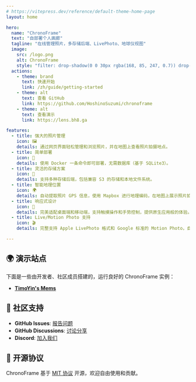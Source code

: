 ```yaml
---
# https://vitepress.dev/reference/default-theme-home-page
layout: home

hero:
  name: "ChronoFrame"
  text: "自部署个人画廊"
  tagline: "在线管理照片，多存储后端、LivePhoto、地球仪视图"
  image:
    src: /logo.png
    alt: ChronoFrame
    style: "filter: drop-shadow(0 0 30px rgba(168, 85, 247, 0.7)) drop-shadow(0 0 60px rgba(59, 130, 246, 0.5)) drop-shadow(0 0 100px rgba(168, 85, 247, 0.3)); width: 300px; height: 300px;"
  actions:
    - theme: brand
      text: 快速开始
      link: /zh/guide/getting-started
    - theme: alt
      text: 查看 GitHub
      link: https://github.com/HoshinoSuzumi/chronoframe
    - theme: alt
      text: 查看演示
      link: https://lens.bh8.ga

features:
  - title: 强大的照片管理
    icon: 🖼️
    details: 通过网页界面轻松管理和浏览照片，并在地图上查看照片拍摄地点。
  - title: 简单部署
    icon: 🚀
    details: 使用 Docker 一条命令即可部署，无需数据库（基于 SQLite3）。
  - title: 灵活的存储方案
    icon: 💾
    details: 支持多种存储后端，包括兼容 S3 的存储和本地文件系统。
  - title: 智能地理位置
    icon: 🌍
    details: 自动提取照片 GPS 信息，使用 Mapbox 进行地理编码，在地图上展示照片拍摄位置。
  - title: 响应式设计
    icon: 📱
    details: 完美适配桌面端和移动端，支持触摸操作和手势控制，提供原生应用般的体验。
  - title: Live/Motion Photo 支持
    icon: 🎬
    details: 完整支持 Apple LivePhoto 格式和 Google 标准的 Motion Photo，自动检测和处理 MOV 视频文件，保留动态照片效果。

---
```


## 🌍 演示站点

下面是一些由开发者、社区成员搭建的，运行良好的 ChronoFrame 实例：

- [**TimoYin's Mems**](https://lens.bh8.ga)

## 💬 社区支持

- **GitHub Issues**: [报告问题](https://github.com/HoshinoSuzumi/chronoframe/issues)
- **GitHub Discussions**: [讨论分享](https://github.com/HoshinoSuzumi/chronoframe/discussions)
- **Discord**: [加入我们](https://discord.gg/mDZjCwdQGk)

## 📄 开源协议

ChronoFrame 基于 [MIT 协议](https://github.com/HoshinoSuzumi/chronoframe/blob/main/LICENSE) 开源，欢迎自由使用和贡献。
